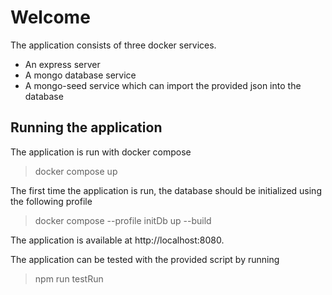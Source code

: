 # Welcome

The application consists of three docker services. 
 - An express server
 - A mongo database service
 - A mongo-seed service which can import the provided json into the database


## Running the application

The application is run with docker compose

> docker compose up

The first time the application is run, the database should be initialized
using the following profile

> docker compose --profile initDb up --build

The application is available at http://localhost:8080.

The application can be tested with the provided script by running

> npm run testRun
